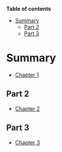 <!-- START doctoc generated TOC please keep comment here to allow auto update -->
<!-- DON'T EDIT THIS SECTION, INSTEAD RE-RUN doctoc TO UPDATE -->
**Table of contents**

- [Summary](#summary)
  - [Part 2](#part-2)
  - [Part 3](#part-3)

<!-- END doctoc generated TOC please keep comment here to allow auto update -->

# Summary

* [Chapter 1](chapter-1/README.md)

## Part 2

* [Chapter 2](chapter-2/README.md)

## Part 3

* [Chapter 3](chapter-3/README.md)
